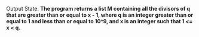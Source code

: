 Output State: **The program returns a list M containing all the divisors of q that are greater than or equal to x - 1, where q is an integer greater than or equal to 1 and less than or equal to 10^9, and x is an integer such that 1 <= x < q.**